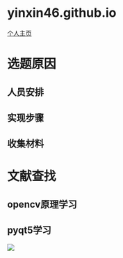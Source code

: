 ﻿# yinxin46.github.io
<a href="https://github.com/yinxin46/yinxin46.github.io">个人主页</a>
<h1>选题原因</h1>
<h2>人员安排</h2>
<h2>实现步骤</h2>
<h2>收集材料</h2>
<h1>文献查找</h1>
<h2>opencv原理学习</h2>
<h2>pyqt5学习</h2>
<img src="https://image.shutterstock.com/image-photo/hands-touching-science-network-connection-260nw-762804589.jpg" >


